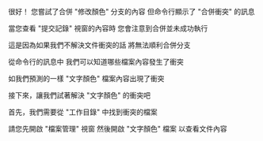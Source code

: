 很好！
您嘗試了合併 "修改顏色" 分支的內容
但命令行顯示了 "合併衝突" 的訊息

當您查看 "提交記錄" 視窗的內容時
您會注意到合併並未成功執行

這是因為如果我們不解決文件衝突的話
將無法順利合併分支

從命令行的訊息中
我們可以知道哪些檔案內容發生了衝突

如我們預測的一樣
"文字顏色" 檔案內容出現了衝突

接下來，讓我們試著解決 "文字顏色" 的衝突吧

首先，我們需要從 "工作目錄" 中找到衝突的檔案

請您先開啟 "檔案管理" 視窗
然後開啟 "文字顏色" 檔案
以查看文件內容